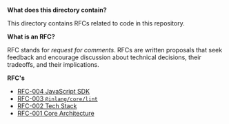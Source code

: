 **What does this directory contain?**

This directory contains RFCs related to code in this repository.

**What is an RFC?**

RFC stands for _request for comments_. RFCs are written proposals that seek feedback and encourage discussion about technical decisions, their tradeoffs, and their implications.

**RFC's**

- [RFC-004 JavaScript SDK](sdk-js/RFC.md)
- [RFC-003 `@inlang/core/lint`](@inlang_core_lint/RFC.md)
- [RFC-002 Tech Stack](tech-stack/RFC.md)
- [RFC-001 Core Architecture](core-architecture/RFC.md)
